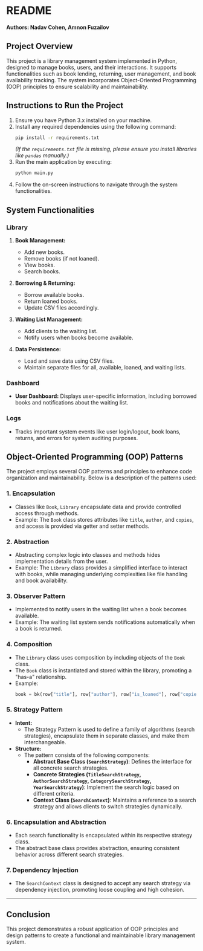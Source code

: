 # README

**Authors: Nadav Cohen, Amnon Fuzailov**
## Project Overview
This project is a library management system implemented in Python, designed to manage books, users, and their interactions. It supports functionalities such as book lending, returning, user management, and book availability tracking. The system incorporates Object-Oriented Programming (OOP) principles to ensure scalability and maintainability.

## Instructions to Run the Project
1. Ensure you have Python 3.x installed on your machine.
2. Install any required dependencies using the following command:
   ```bash
   pip install -r requirements.txt
   ```
   *(If the `requirements.txt` file is missing, please ensure you install libraries like `pandas` manually.)*
3. Run the main application by executing:
   ```bash
   python main.py
   ```
4. Follow the on-screen instructions to navigate through the system functionalities.

## System Functionalities
### Library

1. **Book Management:**

   - Add new books.
   - Remove books (if not loaned).
   - View books.
   - Search books.

2. **Borrowing & Returning:**

   - Borrow available books.
   - Return loaned books.
   - Update CSV files accordingly.

3. **Waiting List Management:**

   - Add clients to the waiting list.
   - Notify users when books become available.

4. **Data Persistence:**

   - Load and save data using CSV files.
   - Maintain separate files for all, available, loaned, and waiting lists.

### Dashboard
- **User Dashboard:** Displays user-specific information, including borrowed books and notifications about the waiting list.


### Logs
- Tracks important system events like user login/logout, book loans, returns, and errors for system auditing purposes.

## Object-Oriented Programming (OOP) Patterns
The project employs several OOP patterns and principles to enhance code organization and maintainability. Below is a description of the patterns used:



### 1. **Encapsulation**
- Classes like `Book`, `Library` encapsulate data and provide controlled access through methods.
- Example: The `Book` class stores attributes like `title`, `author`, and `copies`, and access is provided via getter and setter methods.


### 2. **Abstraction**
- Abstracting complex logic into classes and methods hides implementation details from the user.
- Example: The `Library` class provides a simplified interface to interact with books, while managing underlying complexities like file handling and book availability.

### 3. **Observer Pattern**
- Implemented to notify users in the waiting list when a book becomes available.
- Example: The waiting list system sends notifications automatically when a book is returned.


### 4. **Composition**

- The `Library` class uses composition by including objects of the `Book` class.
- The `Book` class is instantiated and stored within the library, promoting a "has-a" relationship.
- Example:
  ```python
  book = bk(row["title"], row["author"], row["is_loaned"], row["copies"], row["genre"], row["year"])
  ```

### 5. **Strategy Pattern**
- **Intent:**
  - The Strategy Pattern is used to define a family of algorithms (search strategies), encapsulate them in separate classes, and make them interchangeable.
- **Structure:**
  - The pattern consists of the following components:
    - **Abstract Base Class (`SearchStrategy`)**: Defines the interface for all concrete search strategies.
    - **Concrete Strategies (`TitleSearchStrategy`, `AuthorSearchStrategy`, `CategorySearchStrategy`, `YearSearchStrategy`)**: Implement the search logic based on different criteria.
    - **Context Class (`SearchContext`)**: Maintains a reference to a search strategy and allows clients to switch strategies dynamically.

### 6. **Encapsulation and Abstraction**
- Each search functionality is encapsulated within its respective strategy class.
- The abstract base class provides abstraction, ensuring consistent behavior across different search strategies.

### 7. **Dependency Injection**
- The `SearchContext` class is designed to accept any search strategy via dependency injection, promoting loose coupling and high cohesion.

---

## Conclusion
This project demonstrates a robust application of OOP principles and design patterns to create a functional and maintainable library management system.

